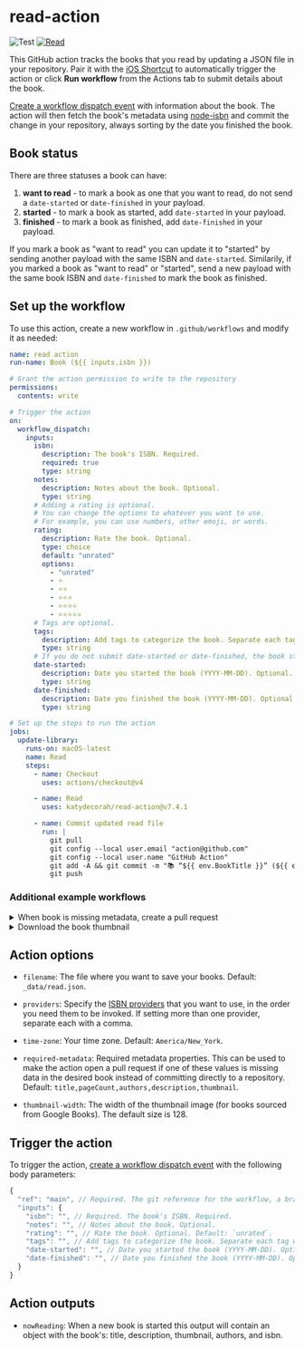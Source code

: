 # read-action

![Test](https://github.com/katydecorah/read-action/workflows/Test/badge.svg?branch=main) [![Read](https://github.com/katydecorah/read-action/actions/workflows/read.yml/badge.svg)](https://github.com/katydecorah/read-action/actions/workflows/read.yml)

This GitHub action tracks the books that you read by updating a JSON file in your repository. Pair it with the [iOS Shortcut](shortcut/README.md) to automatically trigger the action or click **Run workflow** from the Actions tab to submit details about the book.

[Create a workflow dispatch event](https://docs.github.com/en/rest/actions/workflows#create-a-workflow-dispatch-event) with information about the book. The action will then fetch the book's metadata using [node-isbn](https://www.npmjs.com/package/node-isbn) and commit the change in your repository, always sorting by the date you finished the book.

## Book status

There are three statuses a book can have:

1. **want to read** - to mark a book as one that you want to read, do not send a `date-started` or `date-finished` in your payload.
2. **started** - to mark a book as started, add `date-started` in your payload.
3. **finished** - to mark a book as finished, add `date-finished` in your payload.

If you mark a book as "want to read" you can update it to "started" by sending another payload with the same ISBN and `date-started`. Similarily, if you marked a book as "want to read" or "started", send a new payload with the same book ISBN and `date-finished` to mark the book as finished.

<!-- START GENERATED DOCUMENTATION -->

## Set up the workflow

To use this action, create a new workflow in `.github/workflows` and modify it as needed:

```yml
name: read action
run-name: Book (${{ inputs.isbn }})

# Grant the action permission to write to the repository
permissions:
  contents: write

# Trigger the action
on:
  workflow_dispatch:
    inputs:
      isbn:
        description: The book's ISBN. Required.
        required: true
        type: string
      notes:
        description: Notes about the book. Optional.
        type: string
      # Adding a rating is optional.
      # You can change the options to whatever you want to use.
      # For example, you can use numbers, other emoji, or words.
      rating:
        description: Rate the book. Optional.
        type: choice
        default: "unrated"
        options:
          - "unrated"
          - ⭐️
          - ⭐️⭐️
          - ⭐️⭐️⭐️
          - ⭐️⭐️⭐️⭐️
          - ⭐️⭐️⭐️⭐️⭐️
      # Tags are optional.
      tags:
        description: Add tags to categorize the book. Separate each tag with a comma. Optional.
        type: string
      # If you do not submit date-started or date-finished, the book status will be set to "want to read"
      date-started:
        description: Date you started the book (YYYY-MM-DD). Optional.
        type: string
      date-finished:
        description: Date you finished the book (YYYY-MM-DD). Optional.
        type: string

# Set up the steps to run the action
jobs:
  update-library:
    runs-on: macOS-latest
    name: Read
    steps:
      - name: Checkout
        uses: actions/checkout@v4

      - name: Read
        uses: katydecorah/read-action@v7.4.1

      - name: Commit updated read file
        run: |
          git pull
          git config --local user.email "action@github.com"
          git config --local user.name "GitHub Action"
          git add -A && git commit -m "📚 “${{ env.BookTitle }}” (${{ env.BookStatus }})"
          git push
```

### Additional example workflows

<details>
<summary>When book is missing metadata, create a pull request</summary>

```yml
name: When book is missing metadata, create a pull request
run-name: Book (${{ inputs.isbn }})

# Grant the action permission to write to the repository
permissions:
  contents: write
  pull-requests: write

# Trigger the action
on:
  workflow_dispatch:
    inputs:
      isbn:
        description: The book's ISBN. Required.
        required: true
        type: string
      notes:
        description: Notes about the book. Optional.
        type: string
      # Adding a rating is optional.
      # You can change the options to whatever you want to use.
      # For example, you can use numbers, other emoji, or words.
      rating:
        description: Rate the book. Optional.
        type: choice
        default: "unrated"
        options:
          - "unrated"
          - ⭐️
          - ⭐️⭐️
          - ⭐️⭐️⭐️
          - ⭐️⭐️⭐️⭐️
          - ⭐️⭐️⭐️⭐️⭐️
      # Tags are optional.
      tags:
        description: Add tags to categorize the book. Separate each tag with a comma. Optional.
        type: string
      # If you do not submit date-started or date-finished, the book status will be set to "want to read"
      date-started:
        description: Date you started the book (YYYY-MM-DD). Optional.
        type: string
      date-finished:
        description: Date you finished the book (YYYY-MM-DD). Optional.
        type: string

# Set up the steps to run the action
jobs:
  update-library:
    runs-on: macOS-latest
    name: Read
    steps:
      - name: Checkout
        uses: actions/checkout@v4

      - name: Read
        id: read_action
        uses: katydecorah/read-action@v7.4.1

      - name: Download the book thumbnail
        if: env.BookThumbOutput != ''
        run: curl "${{ env.BookThumb }}" -o "img/${{ env.BookThumbOutput }}"

      - name: Commit updated read file
        if: env.BookNeedsReview != 'true' # Do not commit book if it needs review
        run: |
          git pull
          git config --local user.email "action@github.com"
          git config --local user.name "GitHub Action"
          git add -A && git commit -m "📚 “${{ env.BookTitle }}” (${{ env.BookStatus }})"
          git push

      # Create pull request instead of directly committing if book is missing metadata
      # Occasionally, some books returned from node-isbn may be missing a few properties.
      # Add this step to your workflow if you want the ability to fix the missing data by making the action open a new pull request.
      # You can customize the properties that will trigger a pull request with the `required-metadata` input.
      - name: If book needs review, create a pull request to review book metadata
        if: env.BookNeedsReview == 'true'
        run: |
          git config pull.rebase true
          git fetch origin
          git config --local user.email "action@github.com"
          git config --local user.name "GitHub Action"
          git checkout -b review-book-${{env.BookIsbn}}
          git remote set-url origin https://x-access-token:${{ secrets.GITHUB_TOKEN }}@github.com/${{ github.repository }}
          git add -A && git commit -m "📚 “${{ env.BookTitle }}” (${{ env.BookStatus }})" -m "“${{ env.BookTitle }}” is missing the following properties: ${{env.BookMissingMetadata}}. Edit this pull request to add them or merge it in."
          git push --set-upstream origin review-book-${{env.BookIsbn}}
          gh pr create -B main -H "review-book-${{env.BookIsbn}}" --fill
        env:
          GH_TOKEN: ${{ github.token }}

      - name: Now reading
        if: steps.read_action.outputs.nowReading != ''
        run: |
          echo "Now reading: ${{ steps.read_action.outputs.nowReading }}"
```

</details>

<details>
<summary>Download the book thumbnail</summary>

```yml
name: Download the book thumbnail
run-name: Book (${{ inputs.isbn }})

# Grant the action permission to write to the repository
permissions:
  contents: write

# Trigger the action
on:
  workflow_dispatch:
    inputs:
      isbn:
        description: The book's ISBN. Required.
        required: true
        type: string
      notes:
        description: Notes about the book. Optional.
        type: string
      # Adding a rating is optional.
      # You can change the options to whatever you want to use.
      # For example, you can use numbers, other emoji, or words.
      rating:
        description: Rate the book. Optional.
        type: choice
        default: "unrated"
        options:
          - "unrated"
          - ⭐️
          - ⭐️⭐️
          - ⭐️⭐️⭐️
          - ⭐️⭐️⭐️⭐️
          - ⭐️⭐️⭐️⭐️⭐️
      # Tags are optional.
      tags:
        description: Add tags to categorize the book. Separate each tag with a comma. Optional.
        type: string
      # If you do not submit date-started or date-finished, the book status will be set to "want to read"
      date-started:
        description: Date you started the book (YYYY-MM-DD). Optional.
        type: string
      date-finished:
        description: Date you finished the book (YYYY-MM-DD). Optional.
        type: string

# Set up the steps to run the action
jobs:
  update-library:
    runs-on: macOS-latest
    name: Read
    steps:
      - name: Checkout
        uses: actions/checkout@v4

      - name: Read
        uses: katydecorah/read-action@v7.4.1
        with:
          thumbnail-width: 1280

      - name: Download the book thumbnail
        if: env.BookThumbOutput != ''
        run: curl "${{ env.BookThumb }}" -o "img/${{ env.BookThumbOutput }}"

      - name: Commit updated read file
        run: |
          git pull
          git config --local user.email "action@github.com"
          git config --local user.name "GitHub Action"
          git add -A && git commit -m "📚 “${{ env.BookTitle }}” (${{ env.BookStatus }})"
          git push
```

</details>

## Action options

- `filename`: The file where you want to save your books. Default: `_data/read.json`.

- `providers`: Specify the [ISBN providers](https://github.com/palmerabollo/node-isbn#setting-backend-providers) that you want to use, in the order you need them to be invoked. If setting more than one provider, separate each with a comma.

- `time-zone`: Your time zone. Default: `America/New_York`.

- `required-metadata`: Required metadata properties. This can be used to make the action open a pull request if one of these values is missing data in the desired book instead of committing directly to a repository. Default: `title,pageCount,authors,description,thumbnail`.

- `thumbnail-width`: The width of the thumbnail image (for books sourced from Google Books). The default size is 128.

## Trigger the action

To trigger the action, [create a workflow dispatch event](https://docs.github.com/en/rest/actions/workflows#create-a-workflow-dispatch-event) with the following body parameters:

```js
{
  "ref": "main", // Required. The git reference for the workflow, a branch or tag name.
  "inputs": {
    "isbn": "", // Required. The book's ISBN. Required.
    "notes": "", // Notes about the book. Optional.
    "rating": "", // Rate the book. Optional. Default: `unrated`.
    "tags": "", // Add tags to categorize the book. Separate each tag with a comma. Optional.
    "date-started": "", // Date you started the book (YYYY-MM-DD). Optional.
    "date-finished": "", // Date you finished the book (YYYY-MM-DD). Optional.
  }
}
```



## Action outputs

- `nowReading`: When a new book is started this output will contain an object with the book's: title, description, thumbnail, authors, and isbn.
<!-- END GENERATED DOCUMENTATION -->
